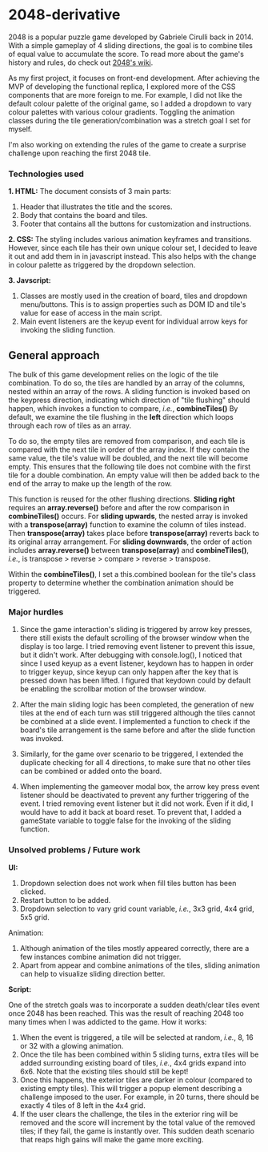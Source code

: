# 2048-derivative

2048 is a popular puzzle game developed by Gabriele Cirulli back in 2014. With a simple gameplay of 4 sliding directions, the goal is to combine tiles of equal value to accumulate the score. To read more about the game's history and rules, do check out [2048's wiki](<https://en.wikipedia.org/wiki/2048_(video_game)#:~:text=2048%20is%20a%20single%2Dplayer,Cirulli%20and%20published%20on%20GitHub.>).

As my first project, it focuses on front-end development. After achieving the MVP of developing the functional replica, I explored more of the CSS components that are more foreign to me. For example, I did not like the default colour palette of the original game, so I added a dropdown to vary colour palettes with various colour gradients. Toggling the animation classes during the tile generation/combination was a stretch goal I set for myself.

I'm also working on extending the rules of the game to create a surprise challenge upon reaching the first 2048 tile.

### Technologies used

**1. HTML:**
The document consists of 3 main parts:

1. Header that illustrates the title and the scores.
2. Body that contains the board and tiles.
3. Footer that contains all the buttons for customization and instructions.

**2. CSS:**
The styling includes various animation keyframes and transitions. However, since each tile has their own unique colour set, I decided to leave it out and add them in in javascript instead. This also helps with the change in colour palette as triggered by the dropdown selection.

**3. Javscript:**

1. Classes are mostly used in the creation of board, tiles and dropdown menu/buttons. This is to assign properties such as DOM ID and tile's value for ease of access in the main script.
2. Main event listeners are the keyup event for individual arrow keys for invoking the sliding function.

## General approach

The bulk of this game development relies on the logic of the tile combination. To do so, the tiles are handled by an array of the columns, nested within an array of the rows. A sliding function is invoked based on the keypress direction, indicating which direction of "tile flushing" should happen, which invokes a function to compare, _i.e._, **combineTiles()** By default, we examine the tile flushing in the **left** direction which loops through each row of tiles as an array.

To do so, the empty tiles are removed from comparison, and each tile is compared with the next tile in order of the array index. If they contain the same value, the tile's value will be doubled, and the next tile will become empty. This ensures that the following tile does not combine with the first tile for a double combination. An empty value will then be added back to the end of the array to make up the length of the row.

This function is reused for the other flushing directions. **Sliding right** requires an **array.reverse()** before and after the row comparison in **combineTiles()** occurs. For **sliding upwards**, the nested array is invoked with a **transpose(array)** function to examine the column of tiles instead. Then **transpose(array)** takes place before **transpose(array)** reverts back to its original array arrangement. For **sliding downwards**, the order of action includes **array.reverse()** between **transpose(array)** and **combineTiles()**, _i.e._, is transpose > reverse > compare > reverse > transpose.

Within the **combineTiles()**, I set a this.combined boolean for the tile's class property to determine whether the combination animation should be triggered.

### Major hurdles

1. Since the game interaction's sliding is triggered by arrow key presses, there still exists the default scrolling of the browser window when the display is too large. I tried removing event listener to prevent this issue, but it didn't work. After debugging with console.log(), I noticed that since I used keyup as a event listener, keydown has to happen in order to trigger keyup, since keyup can only happen after the key that is pressed down has been lifted. I figured that keydown could by default be enabling the scrollbar motion of the browser window.

2. After the main sliding logic has been completed, the generation of new tiles at the end of each turn was still triggered although the tiles cannot be combined at a slide event. I implemented a function to check if the board's tile arrangement is the same before and after the slide function was invoked.

3. Similarly, for the game over scenario to be triggered, I extended the duplicate checking for all 4 directions, to make sure that no other tiles can be combined or added onto the board.

4. When implementing the gameover modal box, the arrow key press event listener should be deactivated to prevent any further triggering of the event. I tried removing event listener but it did not work. Even if it did, I would have to add it back at board reset. To prevent that, I added a gameState variable to toggle false for the invoking of the sliding function.

### Unsolved problems / Future work

**UI:**

1. Dropdown selection does not work when fill tiles button has been clicked.
2. Restart button to be added.
3. Dropdown selection to vary grid count variable, _i.e._, 3x3 grid, 4x4 grid, 5x5 grid.

Animation:

1. Although animation of the tiles mostly appeared correctly, there are a few instances combine animation did not trigger.
2. Apart from appear and combine animations of the tiles, sliding animation can help to visualize sliding direction better.

**Script:**

One of the stretch goals was to incorporate a sudden death/clear tiles event once 2048 has been reached. This was the result of reaching 2048 too many times when I was addicted to the game.
How it works:

1. When the event is triggered, a tile will be selected at random, _i.e._, 8, 16 or 32 with a glowing animation.
2. Once the tile has been combined within 5 sliding turns, extra tiles will be added surrounding existing board of tiles, _i.e._, 4x4 grids expand into 6x6. Note that the existing tiles should still be kept!
3. Once this happens, the exterior tiles are darker in colour (compared to existing empty tiles). This will trigger a popup element describing a challenge imposed to the user. For example, in 20 turns, there should be exactly 4 tiles of 8 left in the 4x4 grid.
4. If the user clears the challenge, the tiles in the exterior ring will be removed and the score will increment by the total value of the removed tiles; if they fail, the game is instantly over. This sudden death scenario that reaps high gains will make the game more exciting.

